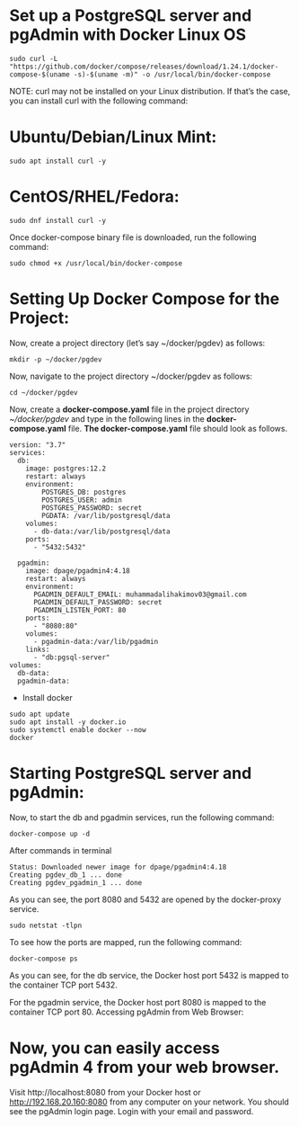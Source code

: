 # Set up a PostgreSQL server and pgAdmin with Docker Linux OS
```
sudo curl -L "https://github.com/docker/compose/releases/download/1.24.1/docker-compose-$(uname -s)-$(uname -m)" -o /usr/local/bin/docker-compose
```
NOTE: curl may not be installed on your Linux distribution. If that’s the case, you can install curl with the following command:
# Ubuntu/Debian/Linux Mint:
```
sudo apt install curl -y
```
# CentOS/RHEL/Fedora:
```
sudo dnf install curl -y
```
Once docker-compose binary file is downloaded, run the following command:
```
sudo chmod +x /usr/local/bin/docker-compose
```
# Setting Up Docker Compose for the Project:
Now, create a project directory (let’s say ~/docker/pgdev) as follows:
```
mkdir -p ~/docker/pgdev
```
Now, navigate to the project directory ~/docker/pgdev as follows:
```
cd ~/docker/pgdev
```
Now, create a **docker-compose.yaml** file in the project directory _~/docker/pgdev_ and type in the following lines in the **docker-compose.yaml** file.
**The docker-compose.yaml** file should look as follows.
```
version: "3.7"
services:
  db:
    image: postgres:12.2
    restart: always
    environment:
        POSTGRES_DB: postgres
        POSTGRES_USER: admin
        POSTGRES_PASSWORD: secret
        PGDATA: /var/lib/postgresql/data
    volumes:
      - db-data:/var/lib/postgresql/data
    ports:
      - "5432:5432"
 
  pgadmin:
    image: dpage/pgadmin4:4.18
    restart: always
    environment:
      PGADMIN_DEFAULT_EMAIL: muhammadalihakimov03@gmail.com
      PGADMIN_DEFAULT_PASSWORD: secret
      PGADMIN_LISTEN_PORT: 80
    ports:
      - "8080:80"
    volumes:
      - pgadmin-data:/var/lib/pgadmin
    links:
      - "db:pgsql-server"
volumes:
  db-data:
  pgadmin-data:
```
* Install docker 
```
sudo apt update
sudo apt install -y docker.io
sudo systemctl enable docker --now
docker
```
# Starting PostgreSQL server and pgAdmin:
Now, to start the db and pgadmin services, run the following command:
```
docker-compose up -d
```
After commands in terminal
```
Status: Downloaded newer image for dpage/pgadmin4:4.18
Creating pgdev_db_1 ... done
Creating pgdev_pgadmin_1 ... done
```
As you can see, the port 8080 and 5432 are opened by the docker-proxy service.
```
sudo netstat -tlpn
```
To see how the ports are mapped, run the following command:
```
docker-compose ps
```
As you can see, for the db service, the Docker host port 5432 is mapped to the container TCP port 5432.

For the pgadmin service, the Docker host port 8080 is mapped to the container TCP port 80.
Accessing pgAdmin from Web Browser:
# Now, you can easily access pgAdmin 4 from your web browser.

Visit http://localhost:8080 from your Docker host or http://192.168.20.160:8080 from any computer on your network. You should see the pgAdmin login page. Login with your email and password.

